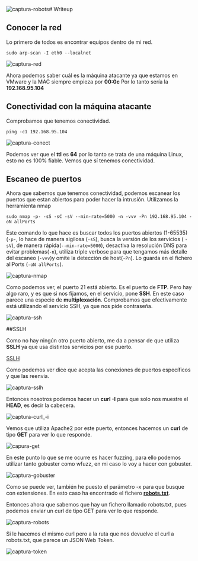 ![captura-robots](https://github.com/Alv-fh/Vulnnyx_machines_writeups/assets/109484163/263356ea-97bb-4767-a662-f09b1fd76772)# Writeup

## Conocer la red

Lo primero de todos es encontrar equipos dentro de mi red.

`sudo arp-scan -I eth0 --localnet`

![captura-red](https://github.com/AlvarooFh/Plex/assets/148774363/f8868383-1b04-4df1-98d9-29cd3690c682)

Ahora podemos saber cuál es la máquina atacante ya que estamos en VMware y la MAC siempre empieza por **00:0c** Por lo tanto sería la **192.168.95.104**

## Conectividad con la máquina atacante

Comprobamos que tenemos conectividad.

`ping -c1 192.168.95.104`

![captura-conect](https://github.com/AlvarooFh/Plex/assets/148774363/94c0ee16-a204-4669-834f-52d790faa339)

Podemos ver que el **ttl** es **64** por lo tanto se trata de una máquina Linux, esto no es 100% fiable. Vemos que sí tenemos conectividad.

## Escaneo de puertos

Ahora que sabemos que tenemos conectividad, podemos escanear los puertos que estan abiertos para poder hacer la intrusión. Utilizamos la herramienta nmap

`sudo nmap -p- -sS -sC -sV --min-rate=5000 -n -vvv -Pn 192.168.95.104 -oN allPorts`

Este comando lo que hace es buscar todos los puertos abiertos (1-65535) (`-p-`, lo hace de manera sigilosa (`-sS`), busca la versión de los servicios ( `-sV`), de manera rápida(`--min-rate=5000`), desactiva la resolución DNS para evitar problemas(`-n`), utiliza triple verbose para que tengamos más detalle del escaneo (`-vvv`)y omite la detección de host(`-Pn`). Lo guarda en el fichero allPorts (`-oN allPorts`).

![captura-nmap](https://github.com/Alv-fh/Plex/assets/109484163/2c352940-0cee-4dd9-8c7b-0277b9a0aa3d)

Como podemos ver, el puerto 21 está abierto. Es el puerto de **FTP**. Pero hay algo raro, y es que si nos fijamos, en el servicio, pone **SSH**. En este caso parece una especie de **multiplexación**.
Comprobamos que efectivamente está utilizando el servicio SSH, ya que nos pide contraseña.

![captura-ssh](https://github.com/Alv-fh/Plex/assets/109484163/de4cf6cb-675d-42c8-bbc8-aae1bf0394c6)

##SSLH

Como no hay ningún otro puerto abierto, me da a pensar de que utiliza **SSLH** ya que usa distintos servicios por ese puerto.

[SSLH](https://github.com/yrutschle/sslh)

Como podemos ver dice que acepta las conexiones de puertos específicos y que las reenvia. 

![captura-sslh](https://github.com/Alv-fh/Plex/assets/109484163/52af3ff2-622d-4ab8-a7cc-b23027271ee4)

Entonces nosotros podemos hacer un **curl -I** para que solo nos muestre el **HEAD**, es decir la cabecera.

![captura-curl_-i](https://github.com/Alv-fh/Plex/assets/109484163/c393cf9a-6372-46ca-aa32-641453f06b2c)

Vemos que utiliza Apache2 por este puerto, entonces hacemos un **curl** de tipo **GET** para ver lo que responde.

![capura-get](https://github.com/Alv-fh/Plex/assets/109484163/98abd722-e30c-44f6-8439-3be1a584ebd4)

En este punto lo que se me ocurre es hacer fuzzing, para ello podemos utilizar tanto gobuster como wfuzz, en mi caso lo voy a hacer con gobuster.

![captura-gobuster](https://github.com/Alv-fh/Vulnnyx_machines_writeups/assets/109484163/d7f56720-658a-48e8-8679-0468391d5104)

Como se puede ver, también he puesto el parámetro -x para que busque con extensiones. En esto caso ha encontrado el fichero **[robots.txt](https://es.wikipedia.org/wiki/Est%C3%A1ndar_de_exclusi%C3%B3n_de_robots)**.

Entonces ahora que sabemos que hay un fichero llamado robots.txt, pues podemos enviar un curl de tipo GET para ver lo que responde.

![captura-robots](https://github.com/Alv-fh/Vulnnyx_machines_writeups/assets/109484163/c79450eb-a4fc-40f4-a6c7-ed41e6537a3e)

Si le hacemos el mismo curl pero a la ruta que nos devuelve el curl a robots.txt, que parece un JSON Web Token.

![captura-token](https://github.com/Alv-fh/Vulnnyx_machines_writeups/assets/109484163/1c253ff6-92de-4af9-9c4b-bb311413c85d)






